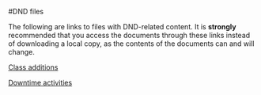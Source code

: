 #DND files

The following are links to files with DND-related content. It is **strongly** recommended that you access the documents through these links instead of downloading a local copy, as the contents of the documents can and will change.

[Class additions](DND/DND_Class_Additions.pdf)

[Downtime activities](DND/DowntimeActivities-player-version.pdf)